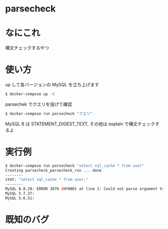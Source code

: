 # parsecheck

# なにこれ
構文チェックするやつ

# 使い方
up して各バージョンの MySQL を立ち上げます
```sh
$ docker-compose up -d
```

parsechek でクエリを投げて確認
```sh
$ docker-compose run parsecheck "クエリ"
```
MySQL 8 は STATEMENT_DIGEST_TEXT, その他は explain で構文チェックするよ

# 実行例
```sh
$ docker-compose run parsecheck "select sql_cache * from user"
Creating parsecheck_parsecheck_run ... done
--------
stmt: "select sql_cache * from user;"
--------
MySQL 8.0.28: ERROR 3676 (HY000) at line 1: Could not parse argument to digest function: "You have an error in your SQL syntax; check the manual that corresponds to your MySQL server version for the right syntax to use near 'from user' at line 1".
MySQL 5.7.37: 
MySQL 5.6.51: 
```

# 既知のバグ
